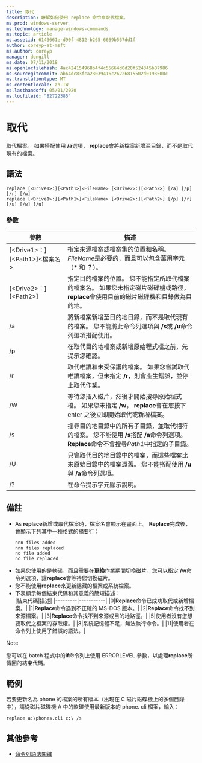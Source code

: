 ```yaml
---
title: 取代
description: 瞭解如何使用 replace 命令來取代檔案。
ms.prod: windows-server
ms.technology: manage-windows-commands
ms.topic: article
ms.assetid: 6143661e-d90f-4812-b265-6669b567dd1f
author: coreyp-at-msft
ms.author: coreyp
manager: dongill
ms.date: 07/11/2018
ms.openlocfilehash: 4ac424154968b4f4c55664d0d20f524345b87986
ms.sourcegitcommit: ab64dc83fca28039416c26226815502d0193500c
ms.translationtype: MT
ms.contentlocale: zh-TW
ms.lasthandoff: 05/01/2020
ms.locfileid: "82722385"
---
```

# <a name="replace"></a>取代



取代檔案。 如果搭配使用 **/a**選項， **replace**會將新檔案新增至目錄，而不是取代現有的檔案。



## <a name="syntax"></a>語法

```
replace [<Drive1>:][<Path1>]<FileName> [<Drive2>:][<Path2>] [/a] [/p] [/r] [/w] 
replace [<Drive1>:][<Path1>]<FileName> [<Drive2>:][<Path2>] [/p] [/r] [/s] [/w] [/u] 
```

### <a name="parameters"></a>參數

|參數|描述|
|---------|-----------|
|[\<Drive1>：][\<Path1>]\<檔案名>|指定來源檔案或檔案集的位置和名稱。 *FileName*是必要的，而且可以包含萬用字元（**&#42;** 和 **？**）。|
|[\<Drive2>：][\<Path2>]|指定目的檔案的位置。 您不能指定所取代檔案的檔案名。 如果您未指定磁片磁碟機或路徑， **replace**會使用目前的磁片磁碟機和目錄做為目的地。|
|/a|將新檔案新增至目的地目錄，而不是取代現有的檔案。 您不能將此命令列選項與 **/s**或 **/u**命令列選項搭配使用。|
|/p|在取代目的地檔案或新增原始程式檔之前，先提示您確認。|
|/r|取代唯讀和未受保護的檔案。 如果您嘗試取代唯讀檔案，但未指定 **/r**，則會產生錯誤，並停止取代作業。|
|/W|等待您插入磁片，然後才開始搜尋原始程式檔。 如果您未指定 **/w**， **replace**會在您按下 enter 之後立即開始取代或新增檔案。|
|/s|搜尋目的地目錄中的所有子目錄，並取代相符的檔案。 您不能使用 **/s**搭配 **/a**命令列選項。 **Replace**命令不會搜尋*Path1*中指定的子目錄。|
|/U|只會取代目的地目錄中的檔案，而這些檔案比來原始目錄中的檔案還舊。 您不能搭配使用 **/u**與 **/a**命令列選項。|
|/?|在命令提示字元顯示說明。|

## <a name="remarks"></a>備註

- As **replace**新增或取代檔案時，檔案名會顯示在畫面上。 **Replace**完成後，會顯示下列其中一種格式的摘要行：  
  ```
  nnn files added
  nnn files replaced
  no file added
  no file replaced
  ```  
- 如果您使用的是軟碟，而且需要在**更換**作業期間切換磁片，您可以指定 **/w**命令列選項，讓**replace**會等待您切換磁片。
- 您不能使用**replace**來更新隱藏的檔案或系統檔案。
- 下表顯示每個結束代碼和其意義的簡短描述：  
  |結束代碼|描述|
  |---------|-----------|
  |0|**Replace**命令已成功取代或新增檔案。|
  |1|**Replace**命令遇到不正確的 MS-DOS 版本。|
  |2|**Replace**命令找不到來源檔案。|
  |3|**Replace**命令找不到來源或目的地路徑。|
  |5|使用者沒有您想要取代之檔案的存取權。|
  |8|系統記憶體不足，無法執行命令。|
  |11|使用者在命令列上使用了錯誤的語法。|

> [!NOTE]
> 您可以在 batch 程式中的**if**命令列上使用 ERRORLEVEL 參數，以處理**replace**所傳回的結束代碼。

## <a name="examples"></a><a name="BKMK_examples"></a>範例

若要更新名為 phone 的檔案的所有版本（出現在 C 磁片磁碟機上的多個目錄中），請從磁片磁碟機 A 中的軟碟使用最新版本的 phone. cli 檔案，輸入：

`replace a:\phones.cli c:\ /s`

## <a name="additional-references"></a>其他參考

- [命令列語法關鍵](command-line-syntax-key.md)